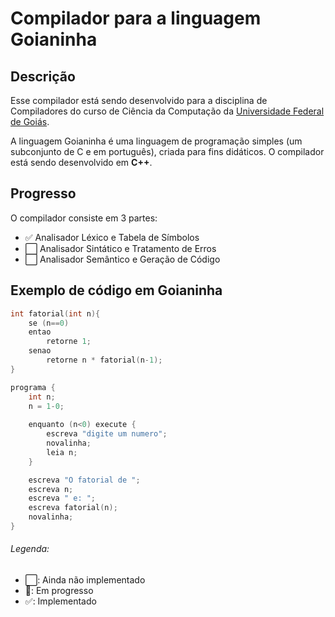 # Compilador para a linguagem Goianinha

## Descrição
Esse compilador está sendo desenvolvido para a disciplina de Compiladores do curso de Ciência da Computação da [Universidade Federal de Goiás](https://ufg.br). 

A linguagem Goianinha é uma linguagem de programação simples (um subconjunto de C e em português), criada para fins didáticos. O compilador está sendo desenvolvido em **C++**.

## Progresso
O compilador consiste em 3 partes:
- ✅ Analisador Léxico e Tabela de Símbolos
- ⬜️ Analisador Sintático e Tratamento de Erros
- ⬜️ Analisador Semântico e Geração de Código

## Exemplo de código em Goianinha
```C
int fatorial(int n){
	se (n==0)
	entao
		retorne 1;
	senao
		retorne n * fatorial(n-1);
}

programa {
	int n;
	n = 1-0;
	
	enquanto (n<0) execute {
    	escreva "digite um numero";
    	novalinha;
    	leia n;    
	}	

	escreva "O fatorial de ";
	escreva n;
	escreva " e: ";
	escreva fatorial(n);
	novalinha;
}
```

###### Legenda:
- ⬜️: Ainda não implementado
- 🔁: Em progresso
- ✅: Implementado